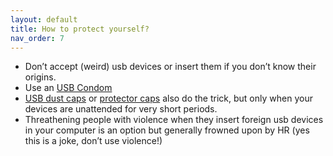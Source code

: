 ```yaml
---
layout: default
title: How to protect yourself?
nav_order: 7
---
```


- Don’t accept (weird) usb devices or insert them if you don’t know their origins.
- Use an [USB Condom](https://www.zdnet.com/article/flying-this-weekend-this-6-usb-condom-will-protect-your-data-from-suspicious-outlets/)
- [USB dust caps](https://www.amazon.com/Usb-Port-Caps/s?k=Usb+Port+Caps) or [protector caps](https://www.amazon.com/Blocker-Non-Removable-Protector-Moisture-Information/dp/B0B9MY9KZC?th=1) also do the trick, but only when your devices are unattended for very short periods.
- Threathening people with violence when they insert foreign usb devices in your computer is an option but generally frowned upon by HR (yes this is a joke, don’t use violence!)
